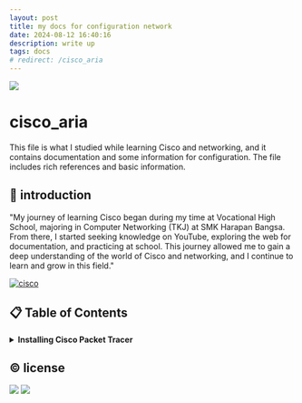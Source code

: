 ```yaml
---
layout: post
title: my docs for configuration network
date: 2024-08-12 16:40:16
description: write up
tags: docs
# redirect: /cisco_aria
---
```


<a href="/cisco_aria" alt="GO_TO_PAGE"><img src="https://img.shields.io/static/v1?style=for-the-badge&label=GO_TO_PAGE&message=ariaf.my.id/cisco_aria&color=000000"></a>

# cisco_aria

This file is what I studied while learning Cisco and networking, and it contains documentation and some information for configuration. The file includes rich references and basic information.

## 🚀 introduction
"My journey of learning Cisco began during my time at Vocational High School, majoring in Computer Networking (TKJ) at SMK Harapan Bangsa. From there, I started seeking knowledge on YouTube, exploring the web for documentation, and practicing at school. This journey allowed me to gain a deep understanding of the world of Cisco and networking, and I continue to learn and grow in this field."

<p align="left"> <a href="#">
  <img alt="cisco" src="https://img.shields.io/badge/-Cisco-1BA0D7?style=flat-square&logo=cisco&logoColor=white" />
  </a>
</p>

## 📋 Table of Contents
<details>
  <summary><b>Installing Cisco Packet Tracer</b></summary>

  <ol>
    <li>Go to the <a href="https://www.netacad.com/" target="_blank">Cisco Networking Academy</a> website, log in or create an account, and navigate to the Cisco Packet Tracer download page. Download the appropriate version for your operating system (Linux, Windows, or macOS).</li>
    <li>Double-click the downloaded installer file, follow the installation wizard, accept the license agreement, and specify the installation location. Click "Install" to begin the process.</li>
    <li>Launch Cisco Packet Tracer from your applications menu.</li>
  </ol>
</details>

## ©️ license
<a href="https://github.com/ariafatah0711" alt="CREATED"><img src="https://img.shields.io/static/v1?style=for-the-badge&label=CREATED%20BY&message=ariafatah0711&color=000000"></a>
<a href="https://github.com/ariafatah0711/ariafatah0711/blob/main/LICENSE" alt="LICENSE"><img src="https://img.shields.io/static/v1?style=for-the-badge&label=LICENSE&message=MIT&color=000000"></a>
